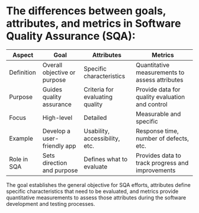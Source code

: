 # The differences between goals, attributes, and metrics in Software Quality Assurance (SQA):

| Aspect        | Goal                           | Attributes                       | Metrics                                          |
|---------------|--------------------------------|----------------------------------|--------------------------------------------------|
| Definition    | Overall objective or purpose   | Specific characteristics         | Quantitative measurements to assess attributes  |
| Purpose       | Guides quality assurance       | Criteria for evaluating quality  | Provide data for quality evaluation and control |
| Focus         | High-level                    | Detailed                         | Measurable and specific                         |
| Example       | Develop a user-friendly app    | Usability, accessibility, etc.   | Response time, number of defects, etc.          |
| Role in SQA   | Sets direction and purpose    | Defines what to evaluate         | Provides data to track progress and improvements|

The goal establishes the general objective for SQA efforts, attributes define specific characteristics that need to be evaluated, and metrics provide quantitative measurements to assess those attributes during the software development and testing processes.
